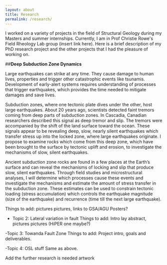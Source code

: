 ```yaml
---
layout: about
title: Research
permalink: /research/
---
```


I worked on a variety of projects in the field of Structural Geology during my Masters and summer internships. Currently, I am in Prof Christie Rowe's Field Rheology Lab group (insert link here). Here is a brief description of my PhD research project and the other projects that I had the pleasure of working on. 


##**Deep Subduction Zone Dynamics**

  Large earthquakes can strike at any time. They cause damage to human lives, properties and trigger other catastrophic events like tsunamis. Development of early-alert systems requires understanding of processes that trigger earthquakes, which provides the time needed to mitigate damages and save lives.

  Subduction zones, where one tectonic plate dives under the other, host large earthquakes. About 20 years ago, scientists detected faint tremors coming from deep parts of subduction zones. In Cascadia, Canadian researchers described this signal as deep tremor and slip. The tremors were accompanied by the shift of the land surface toward the
ocean. These signals appear to be revealing deep, slow, nearly silent earthquakes which transfer stress up into the locked zone, where large earthquakes originate. I propose to examine rocks which come from this deep zone, which have been brought to the surface by tectonic uplift and erosion, to investigate the mechanisms of slow, silent
earthquakes.

  Ancient subduction zone rocks are found in a few places at the Earth’s surface and can reveal the mechanisms of locking and slip that produce slow, silent earthquakes. Through field studies and microstructural analyses, I will determine which processes cause these events and investigate the mechanisms and estimate the amount of stress
transfer in the subduction zone. These estimates can be used to constrain tectonic loading (stress accumulation) which controls the earthquake magnitude (size of the earthquake) and recurrence (time till the next large earthquake).

 
  
  
  Things to add: pictures pictures, links to GSA/AGU Posters? 
- Topic 2: Lateral variation in fault
  Things to add: Intro lay abstract, pictures pictures (HiPER one maybe?)

-Topic 3: Towanda Fault Zone
  Things to add: Project intro, goals and deliverables.

-Topic 4: OSL stuff
  Same as above.

Add the further research is needed artwork

